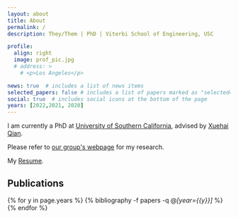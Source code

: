 ```yaml
---
layout: about
title: About
permalink: /
description: They/Them | PhD | Viterbi School of Engineering, USC

profile:
  align: right
  image: prof_pic.jpg
  # address: >
    # <p>Los Angeles</p>

news: true  # includes a list of news items
selected_papers: false # includes a list of papers marked as "selected={true}"
social: true  # includes social icons at the bottom of the page
years: [2022,2021, 2020]
---
```


I am currently a PhD at [University of Southern California](https://usc.edu/), advised by [Xuehai Qian](http://alchem.usc.edu/~xuehaiq/).

Please refer to [our group's webpage](http://alchem.usc.edu/portal/index.html) for my research.

My [Resume](https://z-y00.github.io/academic/assets/pdf/Rao_CV.pdf).

## Publications

<div class="publications">

{% for y in page.years %}
  {% bibliography -f papers -q @*[year={{y}}]* %}
{% endfor %}

</div>
